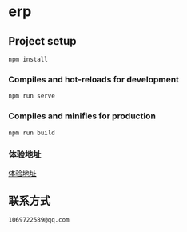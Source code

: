 # erp

## Project setup

```
npm install
```

### Compiles and hot-reloads for development

```
npm run serve
```

### Compiles and minifies for production

```
npm run build
```

### 体验地址

[体验地址](http://101.200.188.171:8888/#/login)

## 联系方式

```
1069722589@qq.com
```
